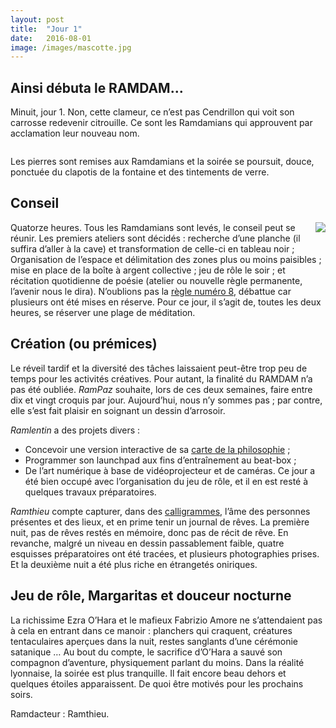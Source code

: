 ```yaml
---
layout: post
title:  "Jour 1"
date:   2016-08-01
image: /images/mascotte.jpg
---
```


## Ainsi débuta le RAMDAM...

Minuit, jour 1. Non, cette clameur, ce n’est pas Cendrillon qui voit son carrosse redevenir citrouille. Ce sont les Ramdamians qui approuvent par acclamation leur nouveau nom.

<div class="box alt">
					<div class="row uniform 50%">
						<div class="6u"><span class="image fit"><img src="/images/rampierres.jpg" alt="" /></span></div>
						<div class="6u"><span class="image fit"><img src="/images/ramlentin.JPG" alt="" /></span></div>
						<div class="6u"><span class="image fit"><img src="/images/ramnia.JPG" alt="" /></span></div>
						<div class="6u"><span class="image fit"><img src="/images/prequel.jpg" alt="" /></span></div>
					</div>
</div>

Les pierres sont remises aux Ramdamians et la soirée se poursuit, douce, ponctuée du clapotis de la fontaine et des tintements de verre.

## Conseil

<div style="float:right; max-width: 500px;"><img src="/images/tableau.jpg" style="max-width: 500px"></div>

Quatorze heures. Tous les Ramdamians sont levés, le conseil peut se réunir. Les premiers ateliers sont décidés : recherche d’une planche (il suffira d’aller à la cave) et transformation de celle-ci en tableau noir ;
Organisation de l’espace et délimitation des zones plus ou moins paisibles ; mise en place de la boîte à argent collective ; jeu de rôle le soir ; et récitation quotidienne de poésie (atelier ou nouvelle règle permanente, l’avenir nous le dira).
N’oublions pas la [règle numéro 8](http://camp.ramdam.space/code), débattue car plusieurs ont été mises en réserve. Pour ce jour, il s’agit de, toutes les deux heures, se réserver une plage de méditation.


## Création (ou prémices)
Le réveil tardif et la diversité des tâches laissaient peut-être trop peu de temps pour les activités créatives. Pour autant, la finalité du RAMDAM n’a pas été oubliée.
*RamPaz* souhaite, lors de ces deux semaines, faire entre dix et vingt croquis par jour. Aujourd’hui, nous n’y sommes pas ; par contre, elle s’est fait plaisir en soignant un dessin d’arrosoir.

*Ramlentin* a des projets divers :
-	Concevoir une version interactive de sa [carte de la philosophie](http://lophi.ramdam.space) ;
-	Programmer son launchpad aux fins d’entraînement au beat-box ;
-	De l’art numérique à base de vidéoprojecteur et de caméras.
Ce jour a été bien occupé avec l’organisation du jeu de rôle, et il en est resté à quelques travaux préparatoires.

*Ramthieu* compte capturer, dans des [calligrammes](https://fr.wikipedia.org/wiki/Calligramme), l’âme des personnes présentes et des lieux, et en prime tenir un journal de rêves. La première nuit, pas de rêves restés en mémoire, donc pas de récit de rêve. En revanche, malgré un niveau en dessin passablement faible, quatre esquisses préparatoires ont été tracées, et plusieurs photographies prises. Et la deuxième nuit a été plus riche en étrangetés oniriques.

## Jeu de rôle, Margaritas et douceur nocturne
La richissime Ezra O’Hara et le mafieux Fabrizio Amore ne s’attendaient pas à cela en entrant dans ce manoir : planchers qui craquent, créatures tentaculaires aperçues dans la nuit, restes sanglants d’une cérémonie satanique … Au bout du compte, le sacrifice d’O’Hara a sauvé son compagnon d’aventure, physiquement parlant du moins.
Dans la réalité lyonnaise, la soirée est plus tranquille. Il fait encore beau dehors et quelques étoiles apparaissent. De quoi être motivés pour les prochains soirs.

Ramdacteur : Ramthieu.
